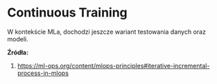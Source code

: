 # Continuous Training

W kontekście MLa, dochodzi jeszcze wariant testowania danych oraz modeli.

**Źródła:**
1. https://ml-ops.org/content/mlops-principles#iterative-incremental-process-in-mlops